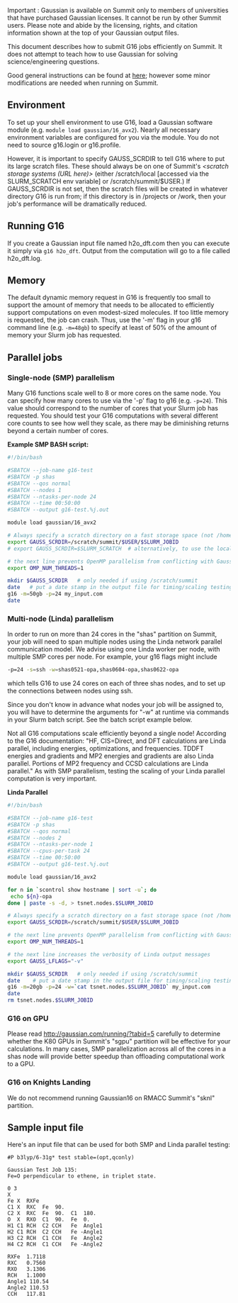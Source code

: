 Important : Gaussian is available on Summit only to members of universities that have purchased Gaussian licenses.  It cannot be run by other Summit users.  Please note and abide by the licensing, rights, and citation information shown at the top of your Gaussian output files.

This document describes how to submit G16 jobs efficiently on Summit. It does not attempt to teach how to use Gaussian for solving science/engineering questions.

Good general instructions can be found at [here](http://gaussian.com/running/); however some minor modifications are needed when running on Summit.

## Environment

To set up your shell environment to use G16, load a Gaussian software module (e.g. `module load gaussian/16_avx2`). Nearly all necessary environment variables are configured for you via the module.  You do not need to source g16.login or g16.profile.

However, it is important to specify GAUSS_SCRDIR to tell G16 where to put its large scratch files.  These should always be on one of Summit's *<scratch storage systems (URL here)>* (either /scratch/local [accessed via the SLURM_SCRATCH env variable] or /scratch/summit/$USER.)  If GAUSS_SCRDIR is not set, then the scratch files will be created in whatever directory G16 is run from; if this directory is in /projects or /work, then your job's performance will be dramatically reduced.

## Running G16

If you create a Gaussian input file named h2o_dft.com then you can execute it simply via `g16 h2o_dft`.  Output from the computation will go to a file called h2o_dft.log.

## Memory

The default dynamic memory request in G16 is frequently too small to support the amount of memory that needs to be allocated to efficiently support computations on even modest-sized molecules.  If too little memory is requested, the job can crash. Thus, use the '-m' flag in your g16 command line (e.g. `-m=48gb`) to specify at least of 50% of the amount of memory your Slurm job has requested.

## Parallel jobs

### Single-node (SMP) parallelism

Many G16 functions scale well to 8 or more cores on the same node.  You can specify how many cores to use via the '-p' flag to g16 (e.g. `-p=24`).  This value should correspond to the number of cores that your Slurm job has requested.  You should test your G16 computations with several different core counts to see how well they scale, as there may be diminishing returns beyond a certain number of cores.

__Example SMP BASH script:__

```bash
#!/bin/bash

#SBATCH --job-name g16-test
#SBATCH -p shas
#SBATCH --qos normal
#SBATCH --nodes 1
#SBATCH --ntasks-per-node 24
#SBATCH --time 00:50:00
#SBATCH --output g16-test.%j.out

module load gaussian/16_avx2

# Always specify a scratch directory on a fast storage space (not /home or /projects!)
export GAUSS_SCRDIR=/scratch/summit/$USER/$SLURM_JOBID
# export GAUSS_SCRDIR=$SLURM_SCRATCH  # alternatively, to use the local SSD; max 159GB available

# the next line prevents OpenMP parallelism from conflicting with Gaussian's internal SMP parallelization
export OMP_NUM_THREADS=1  

mkdir $GAUSS_SCRDIR   # only needed if using /scratch/summit
date   # put a date stamp in the output file for timing/scaling testing if desired
g16 -m=50gb -p=24 my_input.com 
date
```


### Multi-node (Linda) parallelism

In order to run on more than 24 cores in the "shas" partition on Summit, your job will need to span multiple nodes using the Linda network parallel communication model.  We advise using one Linda worker per node, with multiple SMP cores per node.  For example, your g16 flags might include

```bash
-p=24 -s=ssh -w=shas0521-opa,shas0604-opa,shas0622-opa
```
which tells G16 to use 24 cores on each of three shas nodes, and to set up the connections between nodes using ssh.

Since you don't know in advance what nodes your job will be assigned to, you will have to determine the arguments for "-w" at runtime via commands in your Slurm batch script.  See the batch script example below.  

Not all G16 computations scale efficiently beyond a single node!  According to the G16 documentation: "HF, CIS=Direct, and DFT calculations are Linda parallel, including energies, optimizations, and frequencies. TDDFT energies and gradients and MP2 energies and gradients are also Linda parallel. Portions of MP2 frequency and CCSD calculations are Linda parallel."  As with SMP parallelism, testing the scaling of your Linda parallel computation is very important.

__Linda Parallel__

```bash
#!/bin/bash

#SBATCH --job-name g16-test
#SBATCH -p shas
#SBATCH --qos normal
#SBATCH --nodes 2
#SBATCH --ntasks-per-node 1
#SBATCH --cpus-per-task 24
#SBATCH --time 00:50:00
#SBATCH --output g16-test.%j.out

module load gaussian/16_avx2

for n in `scontrol show hostname | sort -u`; do
 echo ${n}-opa
done | paste -s -d, > tsnet.nodes.$SLURM_JOBID

# Always specify a scratch directory on a fast storage space (not /home or /projects!)
export GAUSS_SCRDIR=/scratch/summit/$USER/$SLURM_JOBID

# the next line prevents OpenMP parallelism from conflicting with Gaussian's internal parallelization
export OMP_NUM_THREADS=1

# the next line increases the verbosity of Linda output messages
export GAUSS_LFLAGS="-v"

mkdir $GAUSS_SCRDIR   # only needed if using /scratch/summit
date    # put a date stamp in the output file for timing/scaling testing
g16 -m=20gb -p=24 -w=`cat tsnet.nodes.$SLURM_JOBID` my_input.com 
date
rm tsnet.nodes.$SLURM_JOBID
```

### G16 on GPU
Please read http://gaussian.com/running/?tabid=5 carefully to determine whether the K80 GPUs in Summit's "sgpu" partition will be effective for your calculations.  In many cases, SMP parallelization across all of the cores in a shas node will provide better speedup than offloading computational work to a GPU.

### G16 on Knights Landing
We do not recommend running Gaussian16 on RMACC Summit's "sknl" partition.

## Sample input file

Here's an input file that can be used for both SMP and Linda parallel testing:

```
#P b3lyp/6-31g* test stable=(opt,qconly)

Gaussian Test Job 135:
Fe=O perpendicular to ethene, in triplet state.
	 
0 3
X
Fe X  RXFe
C1 X  RXC  Fe  90.
C2 X  RXC  Fe  90.  C1  180.
O  X  RXO  C1  90.  Fe	0.
H1 C1 RCH  C2 CCH   Fe  Angle1
H2 C1 RCH  C2 CCH   Fe -Angle1
H3 C2 RCH  C1 CCH   Fe  Angle2
H4 C2 RCH  C1 CCH   Fe -Angle2
	 
RXFe  1.7118
RXC   0.7560
RXO   3.1306
RCH   1.1000
Angle1 110.54
Angle2 110.53
CCH   117.81
```